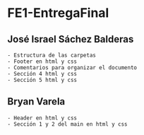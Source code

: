 # FE1-EntregaFinal

## José Israel Sáchez Balderas
    - Estructura de las carpetas
    - Footer en html y css
    - Comentarios para organizar el documento
    - Sección 4 html y css
    - Sección 5 html y css
## Bryan Varela
    - Header en html y css
    - Sección 1 y 2 del main en html y css